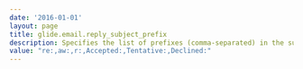 ```yaml
---
date: '2016-01-01'
layout: page
title: glide.email.reply_subject_prefix
description: Specifies the list of prefixes (comma-separated) in the subject line that identify an email reply.
value: "re:,aw:,r:,Accepted:,Tentative:,Declined:"
---
```

